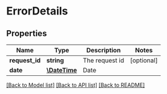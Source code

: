 # ErrorDetails

## Properties
Name | Type | Description | Notes
------------ | ------------- | ------------- | -------------
**request_id** | **string** | The request id | [optional] 
**date** | [**\DateTime**](\DateTime.md) | Date | 

[[Back to Model list]](../README.md#documentation-for-models) [[Back to API list]](../README.md#documentation-for-api-endpoints) [[Back to README]](../README.md)


